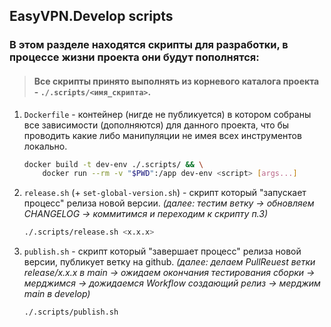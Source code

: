 ## EasyVPN.Develop scripts 

### В этом разделе находятся скрипты для разработки, в процессе жизни проекта они будут пополнятся:

> #### Все скрипты принято выполнять из корневого каталога проекта - `./.scripts/<имя_скрипта>`.

1. `Dockerfile` - контейнер (нигде не публикуется) в котором собраны все зависимости (дополняются) для данного проекта, что бы проводить какие либо манипуляции не имея всех инструментов локально. 
    ```sh
    docker build -t dev-env ./.scripts/ && \
        docker run --rm -v "$PWD":/app dev-env <script> [args...] 
    ```

2. `release.sh` (+ `set-global-version.sh`) - скрипт который "запускает процесс" релиза новой версии.
*(далее: тестим ветку -> обновляем  CHANGELOG -> коммитимся и переходим к скрипту п.3)*
    ```sh
    ./.scripts/release.sh <x.x.x>
    ```

3. `publish.sh` - скрипт который "завершает процесс" релиза новой версии, публикует ветку на github.
*(далее: делаем PullReuest ветки release/x.x.x в main -> ожидаем окончания тестирования сборки -> мерджимся -> дожидаемся Workflow создающий релиз -> мерджим main в develop)*
    ```sh
    ./.scripts/publish.sh
    ```